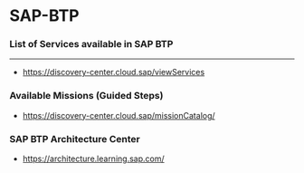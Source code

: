 # SAP-BTP



### List of Services available in SAP BTP
--------
* https://discovery-center.cloud.sap/viewServices


### Available Missions (Guided Steps)
* https://discovery-center.cloud.sap/missionCatalog/

### SAP BTP Architecture Center
* https://architecture.learning.sap.com/
